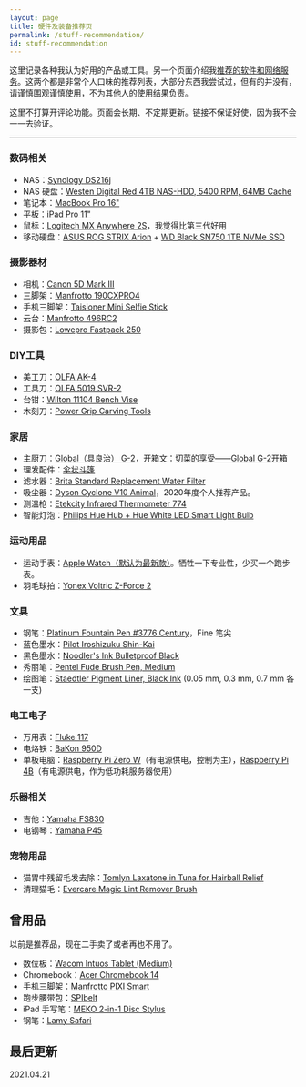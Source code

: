 ```yaml
---
layout: page
title: 硬件及装备推荐页
permalink: /stuff-recommendation/
id: stuff-recommendation
---
```


这里记录各种我认为好用的产品或工具。另一个页面介绍我[推荐的软件和网络服务](/software-recommendation/)。这两个都是非常个人口味的推荐列表，大部分东西我尝试过，但有的并没有，请谨慎围观谨慎使用，不为其他人的使用结果负责。

这里不打算开评论功能。页面会长期、不定期更新。链接不保证好使，因为我不会一一去验证。

------

### 数码相关

- NAS：[Synology DS216j](http://a.co/jc7u0rh)
- NAS 硬盘：[Westen Digital Red 4TB NAS-HDD, 5400 RPM, 64MB Cache](http://a.co/1tP6TtO)
- 笔记本：[MacBook Pro 16"](https://www.apple.com/shop/buy-mac/macbook-pro/16-inch)
- 平板：[iPad Pro 11"](https://www.apple.com/shop/buy-ipad/ipad-pro)
- 鼠标：[Logitech MX Anywhere 2S](https://www.amazon.com/Logitech-Anywhere-Wireless-Cross-Computer-Control/dp/B071VK5KXN)，我觉得比第三代好用
- 移动硬盘：[ASUS ROG STRIX Arion](https://rog.asus.com/us/storage/rog-strix-arion-model/) + [WD Black SN750 1TB NVMe SSD](https://www.amazon.com/gp/product/B07M64QXMN/)

### 摄影器材

- 相机：[Canon 5D Mark III](http://shop.usa.canon.com/shop/en/catalog/eos-5d-mark-iii-body)
- 三脚架：[Manfrotto 190CXPRO4](http://www.bhphotovideo.com/c/product/1010693-REG/manfrotto_mt190cxpro4_190cxpro4_carbon_fiber_tripod.html)
- 手机三脚架：[Taisioner Mini Selfie Stick](https://www.amazon.com/gp/product/B07V35P6BR/)
- 云台：[Manfrotto 496RC2](http://www.bhphotovideo.com/c/product/660321-REG/Manfrotto_496RC2_496RC2_Compact_Ball_Head.html)
- 摄影包：[Lowepro Fastpack 250](http://store.lowepro.com/fastpack-250)

### DIY工具

- 美工刀：[OLFA AK-4](http://www.olfa.com/cushion-grip-knife-%28ak-4%29/9164.html)
- 工具刀：[OLFA 5019 SVR-2](http://www.olfa.com/stainless-steel-body-auto-lock-utility-knife-with-blade-snapper-%28svr-2%29/5019.html)
- 台钳：[Wilton 11104 Bench Vise](http://a.co/9dlypx9)
- 木刻刀：[Power Grip Carving Tools](http://a.co/4QTcXQc)

### 家居

- 主厨刀：[Global（具良治） G-2](http://global-knife.com/products/global_g/)，开箱文：[切菜的享受——Global G-2开箱](/global-g-2-unboxing/)
- 理发配件：[伞状斗篷](http://amzn.com/B00PDCAT8S)
- 滤水器：[Brita Standard Replacement Water Filter](http://a.co/9qGWfgL)
- 吸尘器：[Dyson Cyclone V10 Animal](https://www.amazon.com/Dyson-Cyclone-Lightweight-Cordless-Cleaner/dp/B0798LCJK9/)，2020年度个人推荐产品。
- 测温枪：[Etekcity Infrared Thermometer 774](https://www.amazon.com/gp/product/B00837ZGRY/)
- 智能灯泡：[Philips Hue Hub + Hue White LED Smart Light Bulb](https://www.amazon.com/gp/product/B07QZHMM4P/)

### 运动用品

- 运动手表：[Apple Watch（默认为最新款）](https://www.apple.com/shop/buy-watch/apple-watch)。牺牲一下专业性，少买一个跑步表。
- 羽毛球拍：[Yonex Voltric Z-Force 2](http://yonexusa.com/products/badminton/racquets/voltric-series)

### 文具

- 钢笔：[Platinum Fountain Pen #3776 Century](https://www.amazon.com/Platinum-Fountain-3776-Century-Chartres/dp/B07MJ5V8TD/)，Fine 笔尖
- 蓝色墨水：[Pilot Iroshizuku Shin-Kai](https://www.amazon.com/Pilot-Iroshizuku-Fountain-Shin-Kai-69225/dp/B00AEUWPD6/)
- 黑色墨水：[Noodler's Ink Bulletproof Black](http://www.pentorium.com/2013/03/09/ink-review-noodlers-bulletproof-black/)
- 秀丽笔：[Pentel Fude Brush Pen, Medium](https://www.amazon.com/gp/product/B000THNGVO)
- 绘图笔：[Staedtler Pigment Liner, Black Ink](https://www.amazon.com/gp/product/B001J8I3CE/) (0.05 mm, 0.3 mm, 0.7 mm 各一支)

### 电工电子

- 万用表：[Fluke 117](http://en-us.fluke.com/products/digital-multimeters/fluke-117-digital-multimeter.html)
- 电烙铁：[BaKon 950D](https://s.taobao.com/search?q=bakon+950d&imgfile=&commend=all&ssid=s5-e&search_type=item&sourceId=tb.index&spm=a21bo.7724922.8452-taobao-item.1&ie=utf8&initiative_id=tbindexz_20160115)
- 单板电脑：[Raspberry Pi Zero W](https://www.raspberrypi.org/products/raspberry-pi-zero-w/)（有电源供电，控制为主），[Raspberry Pi 4B](https://www.raspberrypi.org/products/raspberry-pi-4-model-b/)（有电源供电，作为低功耗服务器使用）

### 乐器相关

- 吉他：[Yamaha FS830](http://a.co/0SAQbbn)
- 电钢琴：[Yamaha P45](http://a.co/dKxNdjb)

### 宠物用品

- 猫胃中残留毛发去除：[Tomlyn Laxatone in Tuna for Hairball Relief](http://a.co/8NoyxHx)
- 清理猫毛：[Evercare Magic Lint Remover Brush](https://www.amazon.com/gp/product/B01DQIGFL0)

## 曾用品

以前是推荐品，现在二手卖了或者再也不用了。

- 数位板：[Wacom Intuos Tablet (Medium)](https://www.wacom.com/en-us/store/pen-tablets/intuos-art-black-medium)
- Chromebook：[Acer Chromebook 14](http://a.co/gWMvsoY)
- 手机三脚架：[Manfrotto PIXI Smart](http://a.co/22l8eeD)
- 跑步腰带包：[SPIbelt](https://spibelt.com/shop/spibelt/large-pocket-spibelt/)
- iPad 手写笔：[MEKO 2-in-1 Disc Stylus](http://a.co/1zAniOW)
- 钢笔：[Lamy Safari](http://www.lamyusa.com/lamy_fountain_L14_safari.php)

## 最后更新

2021.04.21

